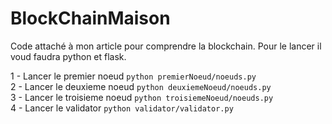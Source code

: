 # BlockChainMaison

Code attaché à mon article pour comprendre la blockchain.
Pour le lancer il voud faudra python et flask.

1 - Lancer le premier noeud `python premierNoeud/noeuds.py` <br>
2 - Lancer le deuxieme noeud `python deuxiemeNoeud/noeuds.py`<br>
3 - Lancer le troisieme noeud `python troisiemeNoeud/noeuds.py`<br>
4 - Lancer le validator `python validator/validator.py`<br>
